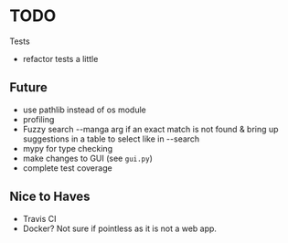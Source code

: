 # TODO

Tests

- refactor tests a little

## Future

- use pathlib instead of os module
- profiling
- Fuzzy search --manga arg if an exact match is not found & bring up suggestions in a table to select like in --search
- mypy for type checking
- make changes to GUI (see `gui.py`)
- complete test coverage

## Nice to Haves

- Travis CI
- Docker? Not sure if pointless as it is not a web app.
